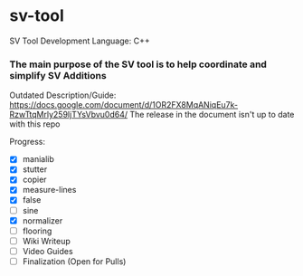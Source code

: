 # sv-tool
SV Tool Development 
Language: C++

### The main purpose of the SV tool is to help coordinate and simplify SV Additions

Outdated Description/Guide:
https://docs.google.com/document/d/1OR2FX8MqANiqEu7k-RzwTtqMrly259ljTYsVbvu0d64/
The release in the document isn't up to date with this repo

Progress:
- [x] manialib
- [x] stutter
- [x] copier
- [x] measure-lines
- [x] false
- [ ] sine
- [x] normalizer
- [ ] flooring
- [ ] Wiki Writeup
- [ ] Video Guides
- [ ] Finalization (Open for Pulls)
